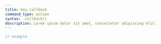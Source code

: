 ```yaml
---
title: key.callback
command_type: action
syntax: .callback()
description: Lorem ipsum dolor sit amet, consectetur adipiscing elit.
---
```


```javascript
// example
```